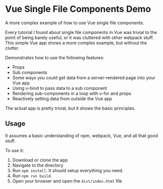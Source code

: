 # Vue Single File Components Demo

A more complex example of how to use Vue single file components.

Every tutorial I found about single file components in Vue was trivial to the point of being barely useful, or it was cluttered with other webpack stuff. This simple Vue app shows a more complex example, but without the clutter.

Demonstrates how to use the following features:

* Props
* Sub components
* Some ways you could get data from a server-rendered page into your Vue app
* Using v-bind to pass data to a sub component
* Rendering sub-components in a loop with v-for and props
* Reactively setting data from outside the Vue app

The actual app is pretty trivial, but it shows the basic principles.

## Usage
It assumes a basic understanding of npm, webpack, Vue, and all that good stuff.

To use it:

1. Download or clone the app
2. Navigate to the directory
3. Run `npm install`. It should setup everything you need.
4. Run `npm run build`.
5. Open your browser and open the `dist/index.html` file
